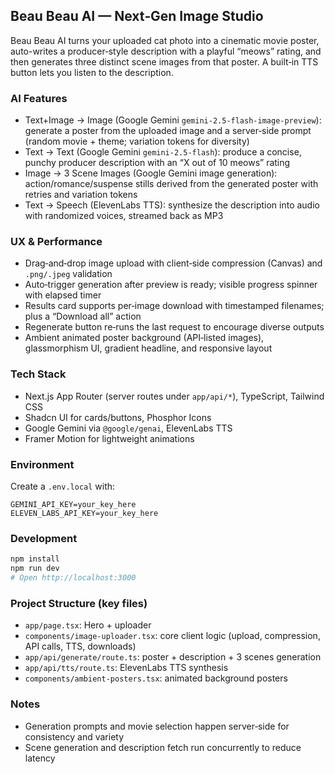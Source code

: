 ## Beau Beau AI — Next‑Gen Image Studio

Beau Beau AI turns your uploaded cat photo into a cinematic movie poster, auto-writes a producer‑style description with a playful “meows” rating, and then generates three distinct scene images from that poster. A built‑in TTS button lets you listen to the description.

### AI Features
- Text+Image → Image (Google Gemini `gemini-2.5-flash-image-preview`): generate a poster from the uploaded image and a server‑side prompt (random movie + theme; variation tokens for diversity)
- Text → Text (Google Gemini `gemini-2.5-flash`): produce a concise, punchy producer description with an “X out of 10 meows” rating
- Image → 3 Scene Images (Google Gemini image generation): action/romance/suspense stills derived from the generated poster with retries and variation tokens
- Text → Speech (ElevenLabs TTS): synthesize the description into audio with randomized voices, streamed back as MP3

### UX & Performance
- Drag‑and‑drop image upload with client‑side compression (Canvas) and `.png/.jpeg` validation
- Auto‑trigger generation after preview is ready; visible progress spinner with elapsed timer
- Results card supports per‑image download with timestamped filenames; plus a “Download all” action
- Regenerate button re‑runs the last request to encourage diverse outputs
- Ambient animated poster background (API‑listed images), glassmorphism UI, gradient headline, and responsive layout

### Tech Stack
- Next.js App Router (server routes under `app/api/*`), TypeScript, Tailwind CSS
- Shadcn UI for cards/buttons, Phosphor Icons
- Google Gemini via `@google/genai`, ElevenLabs TTS
- Framer Motion for lightweight animations

### Environment
Create a `.env.local` with:

```
GEMINI_API_KEY=your_key_here
ELEVEN_LABS_API_KEY=your_key_here
```

### Development

```bash
npm install
npm run dev
# Open http://localhost:3000
```

### Project Structure (key files)
- `app/page.tsx`: Hero + uploader
- `components/image-uploader.tsx`: core client logic (upload, compression, API calls, TTS, downloads)
- `app/api/generate/route.ts`: poster + description + 3 scenes generation
- `app/api/tts/route.ts`: ElevenLabs TTS synthesis
- `components/ambient-posters.tsx`: animated background posters

### Notes
- Generation prompts and movie selection happen server‑side for consistency and variety
- Scene generation and description fetch run concurrently to reduce latency
